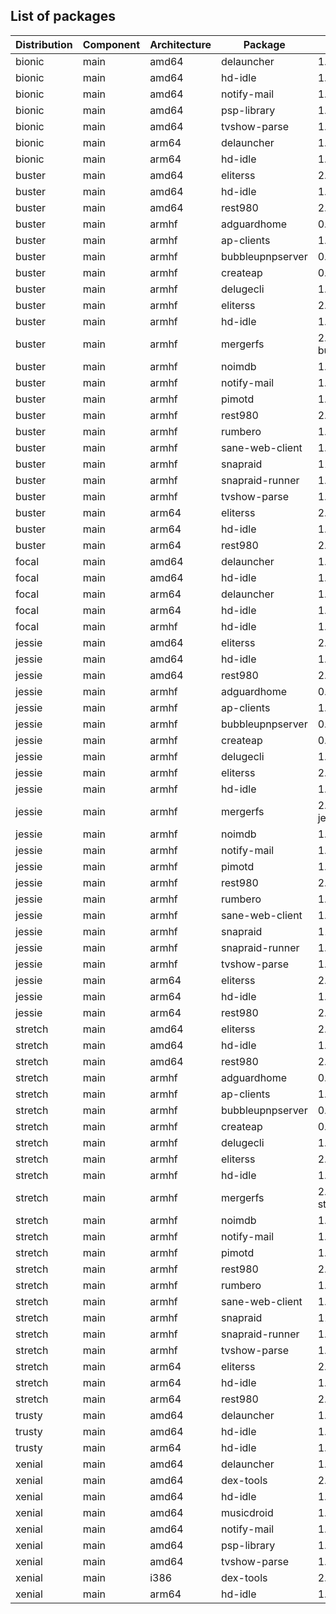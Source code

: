 ## List of packages

| Distribution | Component | Architecture | Package | Version |
| ------------ | ------ | -------- | ------- | ------- |
|bionic|main|amd64|delauncher|1.5.1|
|bionic|main|amd64|hd-idle|1.14|
|bionic|main|amd64|notify-mail|1.2.2|
|bionic|main|amd64|psp-library|1.4.0|
|bionic|main|amd64|tvshow-parse|1.15.0|
|bionic|main|arm64|delauncher|1.5.1|
|bionic|main|arm64|hd-idle|1.13|
|buster|main|amd64|eliterss|2.27.0|
|buster|main|amd64|hd-idle|1.14|
|buster|main|amd64|rest980|2.1.0~ado4|
|buster|main|armhf|adguardhome|0.105.2|
|buster|main|armhf|ap-clients|1.1.1|
|buster|main|armhf|bubbleupnpserver|0.9-5~ado4|
|buster|main|armhf|createap|0.4.6~ado4|
|buster|main|armhf|delugecli|1.4.3|
|buster|main|armhf|eliterss|2.27.0|
|buster|main|armhf|hd-idle|1.13|
|buster|main|armhf|mergerfs|2.32.4~debian-buster|
|buster|main|armhf|noimdb|1.1.0|
|buster|main|armhf|notify-mail|1.2.2|
|buster|main|armhf|pimotd|1.2.0|
|buster|main|armhf|rest980|2.1.0~ado4|
|buster|main|armhf|rumbero|1.0.0|
|buster|main|armhf|sane-web-client|1.4|
|buster|main|armhf|snapraid|11.3-1|
|buster|main|armhf|snapraid-runner|1.1.0|
|buster|main|armhf|tvshow-parse|1.15.0|
|buster|main|arm64|eliterss|2.27.0|
|buster|main|arm64|hd-idle|1.13|
|buster|main|arm64|rest980|2.1.0~ado4|
|focal|main|amd64|delauncher|1.5.1|
|focal|main|amd64|hd-idle|1.13|
|focal|main|arm64|delauncher|1.5.1|
|focal|main|arm64|hd-idle|1.13|
|focal|main|armhf|hd-idle|1.13|
|jessie|main|amd64|eliterss|2.27.0|
|jessie|main|amd64|hd-idle|1.14|
|jessie|main|amd64|rest980|2.1.0~ado4|
|jessie|main|armhf|adguardhome|0.105.2|
|jessie|main|armhf|ap-clients|1.1.1|
|jessie|main|armhf|bubbleupnpserver|0.9-5~ado4|
|jessie|main|armhf|createap|0.4.6~ado4|
|jessie|main|armhf|delugecli|1.4.3|
|jessie|main|armhf|eliterss|2.27.0|
|jessie|main|armhf|hd-idle|1.13|
|jessie|main|armhf|mergerfs|2.32.4~debian-jessie|
|jessie|main|armhf|noimdb|1.1.0|
|jessie|main|armhf|notify-mail|1.2.2|
|jessie|main|armhf|pimotd|1.2.0|
|jessie|main|armhf|rest980|2.1.0~ado4|
|jessie|main|armhf|rumbero|1.0.0|
|jessie|main|armhf|sane-web-client|1.4|
|jessie|main|armhf|snapraid|11.3-1|
|jessie|main|armhf|snapraid-runner|1.1.0|
|jessie|main|armhf|tvshow-parse|1.15.0|
|jessie|main|arm64|eliterss|2.27.0|
|jessie|main|arm64|hd-idle|1.13|
|jessie|main|arm64|rest980|2.1.0~ado4|
|stretch|main|amd64|eliterss|2.27.0|
|stretch|main|amd64|hd-idle|1.14|
|stretch|main|amd64|rest980|2.1.0~ado4|
|stretch|main|armhf|adguardhome|0.105.2|
|stretch|main|armhf|ap-clients|1.1.1|
|stretch|main|armhf|bubbleupnpserver|0.9-5~ado4|
|stretch|main|armhf|createap|0.4.6~ado4|
|stretch|main|armhf|delugecli|1.4.3|
|stretch|main|armhf|eliterss|2.27.0|
|stretch|main|armhf|hd-idle|1.13|
|stretch|main|armhf|mergerfs|2.32.4~debian-stretch|
|stretch|main|armhf|noimdb|1.1.0|
|stretch|main|armhf|notify-mail|1.2.2|
|stretch|main|armhf|pimotd|1.2.0|
|stretch|main|armhf|rest980|2.1.0~ado4|
|stretch|main|armhf|rumbero|1.0.0|
|stretch|main|armhf|sane-web-client|1.4|
|stretch|main|armhf|snapraid|11.3-1|
|stretch|main|armhf|snapraid-runner|1.1.0|
|stretch|main|armhf|tvshow-parse|1.15.0|
|stretch|main|arm64|eliterss|2.27.0|
|stretch|main|arm64|hd-idle|1.13|
|stretch|main|arm64|rest980|2.1.0~ado4|
|trusty|main|amd64|delauncher|1.5.1|
|trusty|main|amd64|hd-idle|1.14|
|trusty|main|arm64|hd-idle|1.13|
|xenial|main|amd64|delauncher|1.5.1|
|xenial|main|amd64|dex-tools|2.0-ado1|
|xenial|main|amd64|hd-idle|1.14|
|xenial|main|amd64|musicdroid|1.6.1|
|xenial|main|amd64|notify-mail|1.2.2|
|xenial|main|amd64|psp-library|1.4.0|
|xenial|main|amd64|tvshow-parse|1.15.0|
|xenial|main|i386|dex-tools|2.0-ado1|
|xenial|main|arm64|hd-idle|1.13|
